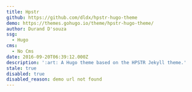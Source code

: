 ```yaml
---
title: Hpstr
github: https://github.com/dldx/hpstr-hugo-theme
demo: https://themes.gohugo.io/theme/hpstr-hugo-theme/
author: Durand D'souza
ssg:
  - Hugo
cms:
  - No Cms
date: 2016-09-20T06:39:12.000Z
description: ':art: A Hugo theme based on the HPSTR Jekyll theme.'
stale: true
disabled: true
disabled_reason: demo url not found
---
```

